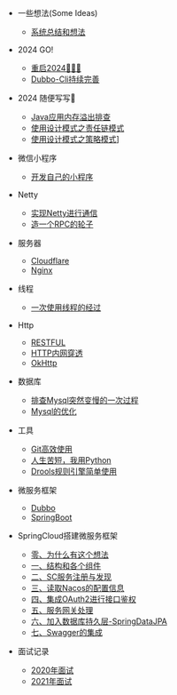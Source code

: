 - 一些想法(Some Ideas)

  - [系统总结和想法](ideas/bjdms.md)

- 2024 GO!

  - [重启2024🥇🥇🥇](2024/again_1.md)
  - [Dubbo-Cli持续完善](2024/again_2.md)
  
- 2024 随便写写🎈 

  - [Java应用内存溢出排查](2024/oom_1.md)
  - [使用设计模式之责任链模式](2024/chain.md)
  - [使用设计模式之策略模式](2024/strategy.md)]

- 微信小程序

    - [开发自己的小程序](miniprogram/create-myself's-wechatminiprogram.md)

- Netty

    - [实现Netty进行通信](netty/use-java-create-netty-communication.md)
    - [造一个RPC的轮子](netty/netty-rpc.md)

- 服务器

    - [Cloudflare](network/cloudflare.md)
    - [Nginx](network/nginx.md)

- 线程

    - [一次使用线程的经过](thread/easy-use-java's-thread.md)

- Http

    - [RESTFUL](java/restful.md)
    - [HTTP内网穿透](network/nat.md)
    - [OkHttp](java/okhttp.md)

- 数据库

    - [排查Mysql突然变慢的一次过程](db/mysql-cpu-hight.md)
    - [Mysql的优化](db/mysql_20200311.md)

- 工具

    - [Git高效使用](git/gituse.md)
    - [人生苦短，我用Python](python/the-first-python.md)
    - [Drools规则引擎简单使用](drools/use-drools-note.md)

- 微服务框架

    - [Dubbo](microservice/dubbo.md)
    - [SpringBoot](microservice/springboot.md)
  
- SpringCloud搭建微服务框架

    - [零、为什么有这个想法](squid/preface.md)
    - [一、结构和各个组件](squid/squid-1-project.md)
    - [二、SC服务注册与发现](squid/squid-2.1-sc-server.md)
    - [三、读取Nacos的配置信息](squid/squid-2.2-sc-config.md)
    - [四、集成OAuth2进行接口鉴权](squid/squid-3-oauth.md)
    - [五、服务网关处理](squid/squid-4-gateway.md)
    - [六、加入数据库持久层-SpringDataJPA](squid/squid-5.1-jpa.md)
    - [七、Swagger的集成](squid/squid-7-swagger.md)

- 面试记录

    - [2020年面试](interview/interview2020.md)
    - [2021年面试](interview/interview2021.md)

